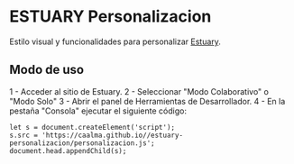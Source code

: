 # ESTUARY Personalizacion


Estilo visual y funcionalidades para personalizar [Estuary](https://estuary.mcmaster.ca/).

## Modo de uso

1 - Acceder al sitio de Estuary.
2 - Seleccionar "Modo Colaborativo" o "Modo Solo"
3 - Abrir el panel de Herramientas de Desarrollador.
4 - En la pestaña "Consola" ejecutar el siguiente código:

    let s = document.createElement('script');
    s.src = 'https://caalma.github.io//estuary-personalizacion/personalizacion.js';
    document.head.appendChild(s);
